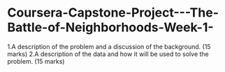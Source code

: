 # Coursera-Capstone-Project---The-Battle-of-Neighborhoods-Week-1-
1.A description of the problem and a discussion of the background. (15 marks) 2.A description of the data and how it will be used to solve the problem. (15 marks)
